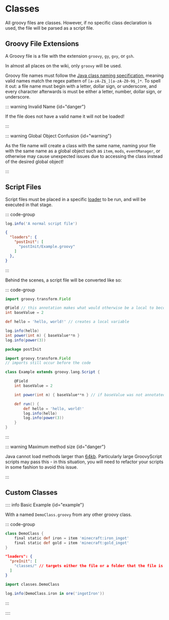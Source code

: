 
# Classes


All groovy files are classes.
However, if no specific class declaration is used, the file will be parsed as a script file.


## Groovy File Extensions


A Groovy file is a file with the extension `groovy`, `gy`, `gvy`, or `gsh`.

In almost all places on the wiki, only `groovy` will be used.

Groovy file names must follow the [Java class naming specification](https://docs.oracle.com/javase/specs/jls/se7/html/jls-3.html#jls-3.8),
meaning valid names match the regex pattern of `[a-zA-Z$_][a-zA-Z0-9$_]*`.
To spell it out: a file name must begin with a letter, dollar sign, or underscore,
and every character afterwards is must be either a letter, number, dollar sign, or underscore.

::: warning Invalid Name {id="danger"}

If the file does not have a valid name it will not be loaded!

:::

::: warning Global Object Confusion {id="warning"}

As the file name will create a class with the same name, naming your file with the
same name as a global object such as `item`, `mods`, `eventManager`, or otherwise
may cause unexpected issues due to accessing the class instead of the desired global object!

:::


## Script Files


Script files must be placed in a specific [loader](./run_config.md#loaders) to be run,
and will be executed in that stage.

::: code-group

```groovy [postInit/Example.groovy]
log.info('A normal script file')
```

```json [runConfig.json]
{
  "loaders": {
    "postInit": [
      "postInit/Example.groovy"
    ]
  },
}
```
:::

Behind the scenes, a script file will be converted like so:

::: code-group

```groovy [postInit/Example.groovy]
import groovy.transform.Field

@Field // this annotation makes what would otherwise be a local to become a field
int baseValue = 2

def hello = 'hello, world!' // creates a local variable

log.info(hello)
int power(int n) { baseValue**n }
log.info(power(3))
```

```groovy [Script File]
package postInit

import groovy.transform.Field
// imports still occur before the code

class Example extends groovy.lang.Script {

    @Field
    int baseValue = 2

    int power(int n) { baseValue**n } // if baseValue was not annotated with @Field, an exception will be thrown!

    def run() {
        def hello = 'hello, world!'
        log.info(hello)
        log.info(power(3))
    }
}
```

:::

::: warning Maximum method size {id="danger"}

Java cannot load methods larger than [64kb](https://docs.oracle.com/javase/specs/jvms/se8/html/jvms-4.html#jvms-4.11).
Particularly large GroovyScript scripts may pass this - in this situation,
you will need to refactor your scripts in some fashion to avoid this issue.

:::


## Custom Classes

:::: info Basic Example {id="example"}

With a named `DemoClass.groovy` from any other groovy class.

::: code-group

```groovy [classes/DemoClass.groovy]
class DemoClass {
    final static def iron = item 'minecraft:iron_ingot'
    final static def gold = item 'minecraft:gold_ingot'
}
```

```json [runConfig.json]
"loaders": {
  "preInit": [
    "classes/" // targets either the file or a folder that the file is nested within
  ]
}
```

```groovy [postInit/CheckIron.groovy]
import classes.DemoClass

log.info(DemoClass.iron in ore('ingotIron'))
```

:::

::::
